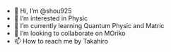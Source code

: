 - 👋 Hi, I’m @shou925
- 👀 I’m interested in Physic
- 🌱 I’m currently learning Quantum Physic and Matric
- 💞️ I’m looking to collaborate on MOriko
- 📫 How to reach me by Takahiro

<!---
shou925/shou925 is a ✨ special ✨ repository because its `README.md` (this file) appears on your GitHub profile.
You can click the Preview link to take a look at your changes.
--->
